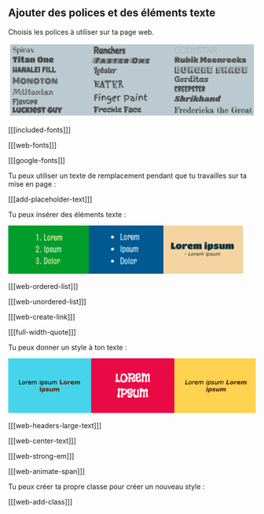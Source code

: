 ## Ajouter des polices et des éléments texte

Choisis les polices à utiliser sur ta page web.

![Toutes les polices disponibles dans le projet de démarrage. Chaque titre de police est écrit en utilisant le style de police.](images/font-examples.png)

[[[included-fonts]]]

[[[web-fonts]]]

[[[google-fonts]]]

Tu peux utiliser un texte de remplacement pendant que tu travailles sur ta mise en page :

[[[add-placeholder-text]]]

Tu peux insérer des éléments texte :

![Un exemple de bande contenant une liste ordonnée, une liste non ordonnée et une citation.](images/list-quote-example.png)

[[[web-ordered-list]]]

[[[web-unordered-list]]]

[[[web-create-link]]]

[[[full-width-quote]]]

Tu peux donner un style à ton texte :

![Une liste avec du texte en gras dans différentes couleurs.](images/strong-example.png)

[[[web-headers-large-text]]]

[[[web-center-text]]]

[[[web-strong-em]]]

[[[web-animate-span]]]

Tu peux créer ta propre classe pour créer un nouveau style :

[[[web-add-class]]]
